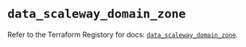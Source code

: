 # `data_scaleway_domain_zone`

Refer to the Terraform Registory for docs: [`data_scaleway_domain_zone`](https://www.terraform.io/docs/providers/scaleway/d/domain_zone).
